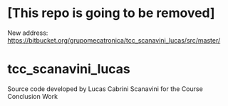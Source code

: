 # [This repo is going to be removed]
New address: https://bitbucket.org/grupomecatronica/tcc_scanavini_lucas/src/master/

# tcc_scanavini_lucas
Source code developed by Lucas Cabrini Scanavini for the Course Conclusion Work
